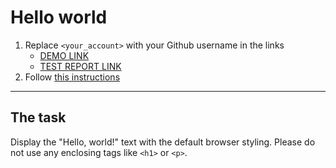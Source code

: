 # Hello world
1. Replace `<your_account>` with your Github username in the links
    - [DEMO LINK](https://cosmiclavaflow.github.io/layout_hello-world/) <br>
    - [TEST REPORT LINK](https://cosmiclavaflow.github.io/layout_hello-world/report/html_report/)
2. Follow [this instructions](https://mate-academy.github.io/layout_task-guideline/)
___

## The task 
Display the "Hello, world!" text with the default browser styling. Please do not 
use any enclosing tags like `<h1>` or `<p>`.
